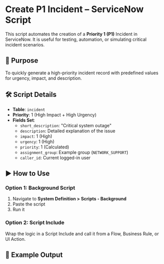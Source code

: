# Create P1 Incident – ServiceNow Script

This script automates the creation of a **Priority 1 (P1)** Incident in ServiceNow. It is useful for testing, automation, or simulating critical incident scenarios.

## 🧩 Purpose

To quickly generate a high-priority incident record with predefined values for urgency, impact, and description.

## 🛠️ Script Details

- **Table**: `incident`
- **Priority**: 1 (High Impact + High Urgency)
- **Fields Set**:
  - `short_description`: "Critical system outage"
  - `description`: Detailed explanation of the issue
  - `impact`: 1 (High)
  - `urgency`: 1 (High)
  - `priority`: 1 (Calculated)
  - `assignment_group`: Example group (`NETWORK_SUPPORT`)
  - `caller_id`: Current logged-in user

## ▶️ How to Use

### Option 1: Background Script

1. Navigate to **System Definition > Scripts - Background**
2. Paste the script
3. Run it

### Option 2: Script Include

Wrap the logic in a Script Include and call it from a Flow, Business Rule, or UI Action.

## 🧪 Example Output

